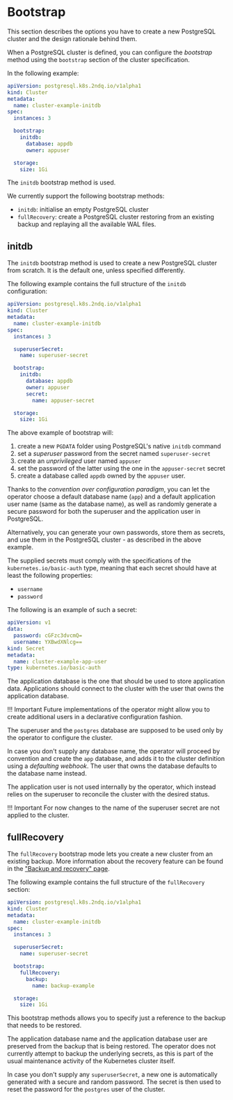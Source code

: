 # Bootstrap

This section describes the options you have to create a new
PostgreSQL cluster and the design rationale behind them.

When a PostgreSQL cluster is defined, you can configure the
*bootstrap* method using the `bootstrap` section of the cluster
specification.

In the following example:

```yaml
apiVersion: postgresql.k8s.2ndq.io/v1alpha1
kind: Cluster
metadata:
  name: cluster-example-initdb
spec:
  instances: 3

  bootstrap:
    initdb:
      database: appdb
      owner: appuser

  storage:
    size: 1Gi
```

The `initdb` bootstrap method is used.

We currently support the following bootstrap methods:

- `initdb`: initialise an empty PostgreSQL cluster
- `fullRecovery`: create a PostgreSQL cluster restoring from an existing backup
   and replaying all the available WAL files.

## initdb

The `initdb` bootstrap method is used to create a new PostgreSQL cluster from
scratch. It is the default one, unless specified differently.

The following example contains the full structure of the `initdb` configuration:

```yaml
apiVersion: postgresql.k8s.2ndq.io/v1alpha1
kind: Cluster
metadata:
  name: cluster-example-initdb
spec:
  instances: 3

  superuserSecret:
    name: superuser-secret

  bootstrap:
    initdb:
      database: appdb
      owner: appuser
      secret:
        name: appuser-secret

  storage:
    size: 1Gi
```

The above example of bootstrap will:

1. create a new `PGDATA` folder using PostgreSQL's native `initdb` command
2. set a *superuser* password from the secret named `superuser-secret`
3. create an *unprivileged* user named `appuser`
4. set the password of the latter using the one in the `appuser-secret` secret
5. create a database called `appdb` owned by the `appuser` user.

Thanks to the *convention over configuration paradigm*, you can let the 
operator choose a default database name (`app`) and a default application
user name (same as the database name), as well as randomly generate a
secure password for both the superuser and the application user in
PostgreSQL.

Alternatively, you can generate your own passwords, store them as secrets,
and use them in the PostgreSQL cluster - as described in the above example.

The supplied secrets must comply with the specifications of the
`kubernetes.io/basic-auth` type, meaning that each secret should have
at least the following properties:

- `username`
- `password`

The following is an example of such a secret:

```yaml
apiVersion: v1
data:
  password: cGFzc3dvcmQ=
  username: YXBwdXNlcg==
kind: Secret
metadata:
  name: cluster-example-app-user
type: kubernetes.io/basic-auth
```

The application database is the one that should be used to store application
data. Applications should connect to the cluster with the user that owns
the application database.

!!! Important
    Future implementations of the operator might allow you to create
    additional users in a declarative configuration fashion.

The superuser and the `postgres` database are supposed to be used only
by the operator to configure the cluster.

In case you don't supply any database name, the operator will proceed
by convention and create the `app` database, and adds it to the cluster
definition using a *defaulting webhook*.
The user that owns the database defaults to the database name instead.

The application user is not used internally by the operator, which instead
relies on the superuser to reconcile the cluster with the desired status.

!!! Important
    For now changes to the name of the superuser secret are not applied
    to the cluster.

## fullRecovery

The `fullRecovery` bootstrap mode lets you create a new cluster from
an existing backup. More information about the recovery feature
can be found in the ["Backup and recovery" page](backup_recovery.md).

The following example contains the full structure of the `fullRecovery`
section:

```yaml
apiVersion: postgresql.k8s.2ndq.io/v1alpha1
kind: Cluster
metadata:
  name: cluster-example-initdb
spec:
  instances: 3

  superuserSecret:
    name: superuser-secret

  bootstrap:
    fullRecovery:
      backup:
        name: backup-example

  storage:
    size: 1Gi
```

This bootstrap methods allows you to specify just a reference to the
backup that needs to be restored.

The application database name and the application database user are preserved
from the backup that is being restored. The operator does not currently attempt
to backup the underlying secrets, as this is part of the usual maintenance
activity of the Kubernetes cluster itself.

In case you don't supply any `superuserSecret`, a new one is automatically
generated with a secure and random password. The secret is then used to
reset the password for the `postgres` user of the cluster.

